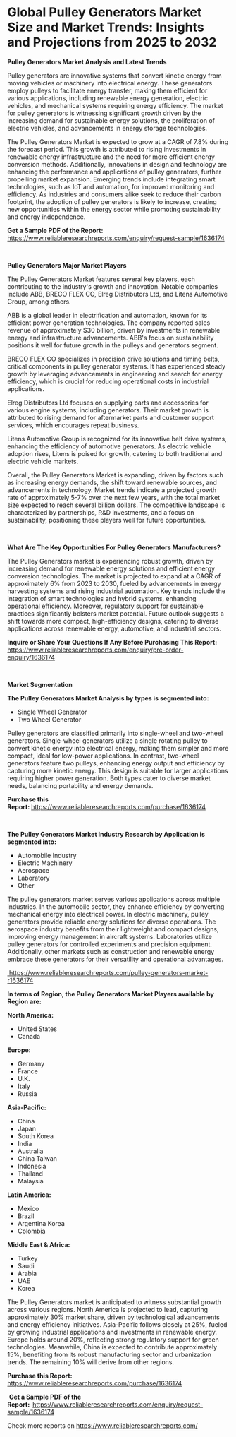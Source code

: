<p><h1>Global Pulley Generators Market Size and Market Trends: Insights and Projections from 2025 to 2032</h1></p><p><strong>Pulley Generators Market Analysis and Latest Trends</strong></p>
<p><p>Pulley generators are innovative systems that convert kinetic energy from moving vehicles or machinery into electrical energy. These generators employ pulleys to facilitate energy transfer, making them efficient for various applications, including renewable energy generation, electric vehicles, and mechanical systems requiring energy efficiency. The market for pulley generators is witnessing significant growth driven by the increasing demand for sustainable energy solutions, the proliferation of electric vehicles, and advancements in energy storage technologies.</p><p>The Pulley Generators Market is expected to grow at a CAGR of 7.8% during the forecast period. This growth is attributed to rising investments in renewable energy infrastructure and the need for more efficient energy conversion methods. Additionally, innovations in design and technology are enhancing the performance and applications of pulley generators, further propelling market expansion. Emerging trends include integrating smart technologies, such as IoT and automation, for improved monitoring and efficiency. As industries and consumers alike seek to reduce their carbon footprint, the adoption of pulley generators is likely to increase, creating new opportunities within the energy sector while promoting sustainability and energy independence.</p></p>
<p><strong>Get a Sample PDF of the Report:&nbsp;</strong> <a href="https://www.reliableresearchreports.com/enquiry/request-sample/1636174?utm_campaign=3349&utm_medium=2&utm_source=Github&utm_content=ia&utm_term=08042025&utm_id=pulley-generators">https://www.reliableresearchreports.com/enquiry/request-sample/1636174</a></p>
<p>&nbsp;</p>
<p><strong>Pulley Generators Major Market Players</strong></p>
<p><p>The Pulley Generators Market features several key players, each contributing to the industry's growth and innovation. Notable companies include ABB, BRECO FLEX CO, Elreg Distributors Ltd, and Litens Automotive Group, among others. </p><p>ABB is a global leader in electrification and automation, known for its efficient power generation technologies. The company reported sales revenue of approximately $30 billion, driven by investments in renewable energy and infrastructure advancements. ABB's focus on sustainability positions it well for future growth in the pulleys and generators segment.</p><p>BRECO FLEX CO specializes in precision drive solutions and timing belts, critical components in pulley generator systems. It has experienced steady growth by leveraging advancements in engineering and search for energy efficiency, which is crucial for reducing operational costs in industrial applications.</p><p>Elreg Distributors Ltd focuses on supplying parts and accessories for various engine systems, including generators. Their market growth is attributed to rising demand for aftermarket parts and customer support services, which encourages repeat business.</p><p>Litens Automotive Group is recognized for its innovative belt drive systems, enhancing the efficiency of automotive generators. As electric vehicle adoption rises, Litens is poised for growth, catering to both traditional and electric vehicle markets.</p><p>Overall, the Pulley Generators Market is expanding, driven by factors such as increasing energy demands, the shift toward renewable sources, and advancements in technology. Market trends indicate a projected growth rate of approximately 5-7% over the next few years, with the total market size expected to reach several billion dollars. The competitive landscape is characterized by partnerships, R&D investments, and a focus on sustainability, positioning these players well for future opportunities.</p></p>
<p>&nbsp;</p>
<p><strong>What Are The Key Opportunities For Pulley Generators Manufacturers?</strong></p>
<p><p>The Pulley Generators market is experiencing robust growth, driven by increasing demand for renewable energy solutions and efficient energy conversion technologies. The market is projected to expand at a CAGR of approximately 6% from 2023 to 2030, fueled by advancements in energy harvesting systems and rising industrial automation. Key trends include the integration of smart technologies and hybrid systems, enhancing operational efficiency. Moreover, regulatory support for sustainable practices significantly bolsters market potential. Future outlook suggests a shift towards more compact, high-efficiency designs, catering to diverse applications across renewable energy, automotive, and industrial sectors.</p></p>
<p><strong>Inquire or Share Your Questions If Any Before Purchasing This Report:</strong> <a href="https://www.reliableresearchreports.com/enquiry/pre-order-enquiry/1636174?utm_campaign=3349&utm_medium=2&utm_source=Github&utm_content=ia&utm_term=08042025&utm_id=pulley-generators">https://www.reliableresearchreports.com/enquiry/pre-order-enquiry/1636174</a></p>
<p>&nbsp;</p>
<p><strong>Market Segmentation</strong></p>
<p><strong>The Pulley Generators Market Analysis by types is segmented into:</strong></p>
<p><ul><li>Single Wheel Generator</li><li>Two Wheel Generator</li></ul></p>
<p><p>Pulley generators are classified primarily into single-wheel and two-wheel generators. Single-wheel generators utilize a single rotating pulley to convert kinetic energy into electrical energy, making them simpler and more compact, ideal for low-power applications. In contrast, two-wheel generators feature two pulleys, enhancing energy output and efficiency by capturing more kinetic energy. This design is suitable for larger applications requiring higher power generation. Both types cater to diverse market needs, balancing portability and energy demands.</p></p>
<p><strong>Purchase this Report:&nbsp;</strong><a href="https://www.reliableresearchreports.com/purchase/1636174?utm_campaign=3349&utm_medium=2&utm_source=Github&utm_content=ia&utm_term=08042025&utm_id=pulley-generators">https://www.reliableresearchreports.com/purchase/1636174</a></p>
<p>&nbsp;</p>
<p><strong>The Pulley Generators Market Industry Research by Application is segmented into:</strong></p>
<p><ul><li>Automobile Industry</li><li>Electric Machinery</li><li>Aerospace</li><li>Laboratory</li><li>Other</li></ul></p>
<p><p>The pulley generators market serves various applications across multiple industries. In the automobile sector, they enhance efficiency by converting mechanical energy into electrical power. In electric machinery, pulley generators provide reliable energy solutions for diverse operations. The aerospace industry benefits from their lightweight and compact designs, improving energy management in aircraft systems. Laboratories utilize pulley generators for controlled experiments and precision equipment. Additionally, other markets such as construction and renewable energy embrace these generators for their versatility and operational advantages.</p></p>
<p><a href="https://www.reliableresearchreports.com/pulley-generators-market-r1636174?utm_campaign=3349&utm_medium=2&utm_source=Github&utm_content=ia&utm_term=08042025&utm_id=pulley-generators">&nbsp;https://www.reliableresearchreports.com/pulley-generators-market-r1636174</a></p>
<p><strong>In terms of Region, the Pulley Generators Market Players available by Region are:</strong></p>
<p>
    <p> <strong> North America: </strong>
        <ul>
            <li>United States</li>
            <li>Canada</li>
        </ul>
        </p> 
    <p> <strong> Europe: </strong>
        <ul>
            <li>Germany</li>
            <li>France</li>
            <li>U.K.</li>
            <li>Italy</li>
            <li>Russia</li>
        </ul>
        </p> 
    <p> <strong> Asia-Pacific: </strong>
        <ul>
            <li>China</li>
            <li>Japan</li>
            <li>South Korea</li>
            <li>India</li>
            <li>Australia</li>
            <li>China Taiwan</li>
            <li>Indonesia</li>
            <li>Thailand</li>
            <li>Malaysia</li>
        </ul>
        </p> 
    <p> <strong> Latin America: </strong>
        <ul>
            <li>Mexico</li>
            <li>Brazil</li>
            <li>Argentina Korea</li>
            <li>Colombia</li>
        </ul>
        </p> 
    <p> <strong> Middle East & Africa: </strong>
        <ul>
            <li>Turkey</li>
            <li>Saudi</li>
            <li>Arabia</li>
            <li>UAE</li>
            <li>Korea</li>
        </ul>
    </p>
    </p>
<p><p>The Pulley Generators market is anticipated to witness substantial growth across various regions. North America is projected to lead, capturing approximately 30% market share, driven by technological advancements and energy efficiency initiatives. Asia-Pacific follows closely at 25%, fueled by growing industrial applications and investments in renewable energy. Europe holds around 20%, reflecting strong regulatory support for green technologies. Meanwhile, China is expected to contribute approximately 15%, benefiting from its robust manufacturing sector and urbanization trends. The remaining 10% will derive from other regions.</p></p>
<p><strong>Purchase this Report: </strong><a href="https://www.reliableresearchreports.com/purchase/1636174?utm_campaign=3349&utm_medium=2&utm_source=Github&utm_content=ia&utm_term=08042025&utm_id=pulley-generators">https://www.reliableresearchreports.com/purchase/1636174</a></p>
<p>&nbsp;<strong>Get a Sample PDF of the Report:&nbsp;&nbsp;</strong><a href="https://www.reliableresearchreports.com/enquiry/request-sample/1636174?utm_campaign=3349&utm_medium=2&utm_source=Github&utm_content=ia&utm_term=08042025&utm_id=pulley-generators">https://www.reliableresearchreports.com/enquiry/request-sample/1636174</a></p>
<p><strong></strong></p>
<p>Check more reports on <a href="https://www.reliableresearchreports.com/?utm_campaign=3349&utm_medium=2&utm_source=Github&utm_content=ia&utm_term=08042025&utm_id=pulley-generators">https://www.reliableresearchreports.com/</a></p>